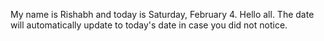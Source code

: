 My name is Rishabh and today is Saturday, February 4. Hello all. The date will automatically update to today's date in case you did not notice.
